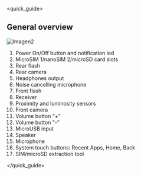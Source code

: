 <quick_guide>
## General overview

![Imagen2](http://static.energysistem.com/images/manuals/42500/5710f3ac299ba.jpg)

1. Power On/Off button and notification led
2. MicroSIM 1/nanoSIM 2/microSD card slots
3. Rear flash
4. Rear camera
5. Headphones output
6. Noise cancelling microphone
7. Front flash
8. Receiver
9. Proximity and luminosity sensors
10. Front camera
11. Volume button "+"
12. Volume button "-"
13. MicroUSB input
14. Speaker
15. Microphone
16. System touch buttons: Recent Apps, Home, Back
17. SIM/microSD extraction tool


</quick_guide>



